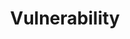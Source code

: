 ---
title: Vulnerability
layout: tag
author_profile: false
taxonomy: Vulnerability
permalink: /stories/vulnerability/
sidebar:
  nav: "stories"
---